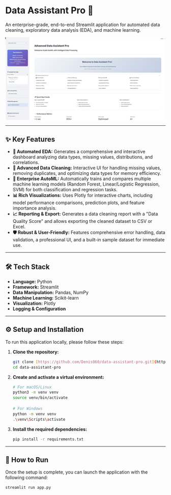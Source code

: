 # Data Assistant Pro 🚀

An enterprise-grade, end-to-end Streamlit application for automated data cleaning, exploratory data analysis (EDA), and machine learning.

![App Screenshot](app.png) <!-- You can upload a screenshot to your repo and link it here -->

---

## ✨ Key Features

-   **🤖 Automated EDA:** Generates a comprehensive and interactive dashboard analyzing data types, missing values, distributions, and correlations.
-   **🧹 Advanced Data Cleaning:** Interactive UI for handling missing values, removing duplicates, and optimizing data types for memory efficiency.
-   **🤖 Enterprise AutoML:** Automatically trains and compares multiple machine learning models (Random Forest, Linear/Logistic Regression, SVM) for both classification and regression tasks.
-   **📊 Rich Visualizations:** Uses Plotly for interactive charts, including model performance comparisons, prediction plots, and feature importance analysis.
-   **📈 Reporting & Export:** Generates a data cleaning report with a "Data Quality Score" and allows exporting the cleaned dataset to CSV or Excel.
-   **🛡️ Robust & User-Friendly:** Features comprehensive error handling, data validation, a professional UI, and a built-in sample dataset for immediate use.

---

## 🛠️ Tech Stack

-   **Language:** Python
-   **Framework:** Streamlit
-   **Data Manipulation:** Pandas, NumPy
-   **Machine Learning:** Scikit-learn
-   **Visualization:** Plotly
-   **Logging & Configuration**

---

## ⚙️ Setup and Installation

To run this application locally, please follow these steps:

1.  **Clone the repository:**
    ```bash
    git clone [https://github.com/Denis060/data-assistant-pro.git](https://github.com/Denis060/data-assistant-pro.git)
    cd data-assistant-pro
    ```

2.  **Create and activate a virtual environment:**
    ```bash
    # For macOS/Linux
    python3 -m venv venv
    source venv/bin/activate

    # For Windows
    python -m venv venv
    .\venv\Scripts\activate
    ```

3.  **Install the required dependencies:**
    ```bash
    pip install -r requirements.txt
    ```

---

## 🚀 How to Run

Once the setup is complete, you can launch the application with the following command:

```bash
streamlit run app.py